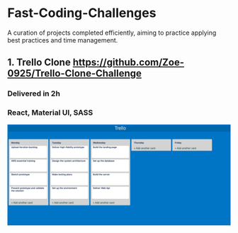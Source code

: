 # Fast-Coding-Challenges
A curation of projects completed efficiently, aiming to practice applying best practices and time management.

## 1. Trello Clone https://github.com/Zoe-0925/Trello-Clone-Challenge
### Delivered in 2h
### React, Material UI, SASS
![alt text]( https://github.com/Zoe-0925/Trello-Clone-Challenge/blob/master/public/Demo.png)

